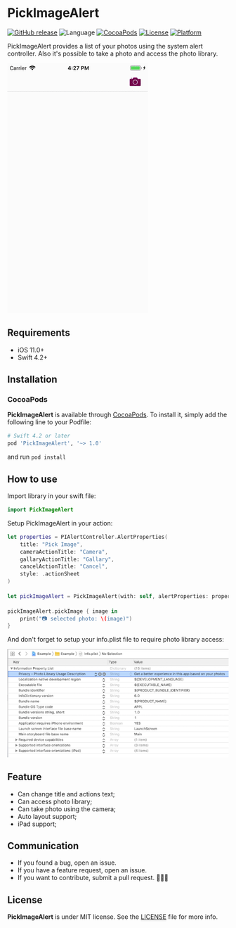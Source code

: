 # PickImageAlert

[![GitHub release](https://img.shields.io/github/release/limadeveloper/PickImageAlert.svg)](https://github.com/limadeveloper/PickImageAlert/releases)
![Language](https://img.shields.io/badge/language-Swift%204.2-orange.svg)
[![CocoaPods](https://img.shields.io/badge/Cocoa%20Pods-✓-4BC51D.svg?style=flat)](https://cocoapods.org/pods/PickImageAlert)
[![License](https://img.shields.io/cocoapods/l/PickImageAlert.svg?style=flat)](http://cocoapods.org/pods/PickImageAlert)
[![Platform](https://img.shields.io/cocoapods/p/PickImageAlert.svg?style=flat)](http://cocoapods.org/pods/PickImageAlert)

PickImageAlert provides a list of your photos using the system alert controller. Also it's possible to take a photo and access the photo library.

![PickImageAlert](https://raw.githubusercontent.com/limadeveloper/PickImageAlert/master/Documents/PickImageAlert.gif)

## Requirements

- iOS 11.0+
- Swift 4.2+

## Installation

### CocoaPods

**PickImageAlert** is available through [CocoaPods](https://cocoapods.org/pods/PickImageAlert). To install
it, simply add the following line to your Podfile:

```ruby
# Swift 4.2 or later
pod 'PickImageAlert', '~> 1.0'
```

and run `pod install`

## How to use

Import library in your swift file:

```Swift
import PickImageAlert
```

Setup PickImageAlert in your action:

```Swift
let properties = PIAlertController.AlertProperties(
    title: "Pick Image",
    cameraActionTitle: "Camera",
    gallaryActionTitle: "Gallary",
    cancelActionTitle: "Cancel",
    style: .actionSheet
)

let pickImageAlert = PickImageAlert(with: self, alertProperties: properties)

pickImageAlert.pickImage { image in
    print("📷 selected photo: \(image)")
}
```

And don't forget to setup your info.plist file to require photo library access:

![plist](https://raw.githubusercontent.com/limadeveloper/PickImageAlert/master/Documents/plist_photos_access.png)

## Feature

- Can change title and actions text;
- Can access photo library;
- Can take photo using the camera;
- Auto layout support;
- iPad support;

## Communication

- If you found a bug, open an issue.
- If you have a feature request, open an issue.
- If you want to contribute, submit a pull request. 👨🏻‍💻

## License

**PickImageAlert** is under MIT license. See the [LICENSE](LICENSE) file for more info.